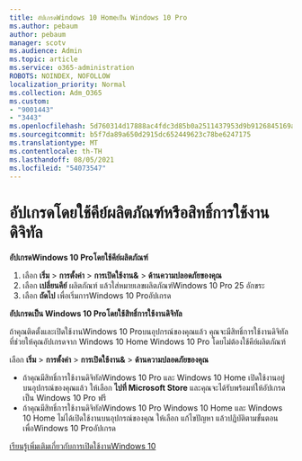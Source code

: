 ```yaml
---
title: อัปเกรดWindows 10 Homeเป็น Windows 10 Pro
ms.author: pebaum
author: pebaum
manager: scotv
ms.audience: Admin
ms.topic: article
ms.service: o365-administration
ROBOTS: NOINDEX, NOFOLLOW
localization_priority: Normal
ms.collection: Adm_O365
ms.custom:
- "9001443"
- "3443"
ms.openlocfilehash: 5d760314d17888ac4fdc3d85b0a2511437953d9b9126845169acd3fe486e55b6
ms.sourcegitcommit: b5f7da89a650d2915dc652449623c78be6247175
ms.translationtype: MT
ms.contentlocale: th-TH
ms.lasthandoff: 08/05/2021
ms.locfileid: "54073547"
---
```

# <a name="upgrade-using-either-a-product-key-or-a-digital-license"></a>อัปเกรดโดยใช้คีย์ผลิตภัณฑ์หรือสิทธิ์การใช้งานดิจิทัล

**อัปเกรดWindows 10 Proโดยใช้คีย์ผลิตภัณฑ์**

1. เลือก **เริ่ม**  >  **การตั้งค่า**  >  **การเปิดใช้งาน&**  >  **ด้านความปลอดภัยของคุณ**
2. เลือก **เปลี่ยนคีย์** ผลิตภัณฑ์ แล้วใส่หมายเลขผลิตภัณฑ์Windows 10 Pro 25 อักขระ
3. เลือก **ถัดไป** เพื่อเริ่มการWindows 10 Proอัปเกรด

**อัปเกรดเป็น Windows 10 Proโดยใช้สิทธิ์การใช้งานดิจิทัล**

ถ้าคุณติดตั้งและเปิดใช้งานWindows 10 Proบนอุปกรณ์ของคุณแล้ว คุณจะมีสิทธิ์การใช้งานดิจิทัลที่ช่วยให้คุณอัปเกรดจาก Windows 10 Home Windows 10 Pro โดยไม่ต้องใช้คีย์ผลิตภัณฑ์

เลือก **เริ่ม**  >  **การตั้งค่า**  >  **การเปิดใช้งาน&**  >  **ด้านความปลอดภัยของคุณ**

- ถ้าคุณมีสิทธิ์การใช้งานดิจิทัลWindows 10 Pro และ Windows 10 Home เปิดใช้งานอยู่บนอุปกรณ์ของคุณแล้ว ให้เลือก **ไปที่ Microsoft Store** และคุณจะได้รับพร้อมท์ให้อัปเกรดเป็น Windows 10 Pro ฟรี
- ถ้าคุณมีสิทธิ์การใช้งานดิจิทัลWindows 10 Pro Windows 10 Home และ Windows 10 Home ไม่ได้เปิดใช้งานบนอุปกรณ์ของคุณ ให้เลือก แก้ไขปัญหา แล้วปฏิบัติตามขั้นตอนเพื่อWindows 10 Proอัปเกรด

[เรียนรู้เพิ่มเติมเกี่ยวกับการเปิดใช้งานWindows 10](https://support.microsoft.com/help/12440)